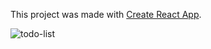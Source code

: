 This project was made with [Create React App](https://github.com/facebook/create-react-app).

![todo-list](https://user-images.githubusercontent.com/54152763/79446811-87c18100-7fe7-11ea-88dc-d78ba9dcd8c4.PNG)